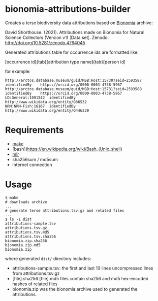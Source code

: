 # bionomia-attributions-builder
Creates a terse biodiversity data attributions based on [Bionomia](https://bionomia.net) archive:

David Shorthouse. (2021). Attributions made on Bionomia for Natural Science Collectors (Version v1) [Data set]. Zenodo. http://doi.org/10.5281/zenodo.4764045



Generated attributions table for occurrence ids are formatted like:

[occurrence id]{tab}[attribution type name]{tab}[person id]

for example:

```
http://arctos.database.museum/guid/MSB:Host:15730?seid=2593587	identifiedBy	https://orcid.org/0000-0003-4738-5967
http://arctos.database.museum/guid/MSB:Host:15731?seid=2593588	identifiedBy	https://orcid.org/0000-0003-4738-5967
LD:General:1001542	identifiedBy	http://www.wikidata.org/entity/Q86532
NRM:NRM-Fish:16167	identifiedBy	http://www.wikidata.org/entity/Q446239
```

# Requirements

 * [make](https://en.wikipedia.org/wiki/Make_(software)) 
 * [bash](https://en.wikipedia.org/wiki/Bash_(Unix_shell)
 * [mlr](https://github.com/johnkerl/miller)
 * sha256sum / md5sum 
 * internet connection

# Usage
```shell
$ make
# downloads archive
...
# generate terse attributions.tsv.gz and related files
...
$ ls -1 dist
attributions-sample.tsv
attributions.tsv.gz
attributions.tsv.md5
attributions.tsv.sha256
bionomia.zip.sha256
bionomia.zip.md5
bionomia.zip
```

where generated ```dist/``` directory includes:

 * attributions-sample.tsv:  the first and last 10 lines uncompressed lines from attributions.tsv.gz 
 * [file].sha256 [file].md5 files contain sha256 and md5 hex-encoded hashes of related files
 * bionomia.zip was the bionomia archive used to generated the attributions.

